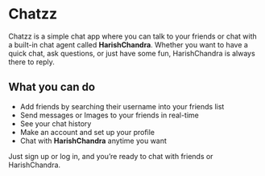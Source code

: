 # Chatzz

Chatzz is a simple chat app where you can talk to your friends or chat with a built-in chat agent called **HarishChandra**. Whether you want to have a quick chat, ask questions, or just have some fun, HarishChandra is always there to reply.

## What you can do

- Add friends by searching their username into your friends list
- Send messages or Images to your friends in real-time
- See your chat history
- Make an account and set up your profile
- Chat with **HarishChandra** anytime you want

Just sign up or log in, and you’re ready to chat with friends or HarishChandra.
 